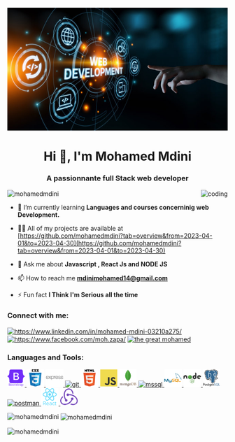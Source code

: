![logo](https://github.com/mohamedmdini/mohamedmdini/blob/main/360_F_214539232_YnUrtuwUEt84gHuU0qG8l7OwZvH4rnPG.jpg)
<h1 align="center">Hi 👋, I'm Mohamed Mdini</h1>
<h3 align="center">A passionnante full Stack web developer</h3>
<img align="right" alt="coding" widh="200" src="https://present.readthedocs.io/en/latest/_images/welcome-to-coding.gif">


<p align="left"> <img src="https://komarev.com/ghpvc/?username=mohamedmdini&label=Profile%20views&color=0e75b6&style=flat" alt="mohamedmdini" /> </p>

- 🌱 I’m currently learning **Languages and courses concerninig web Development.**

- 👨‍💻 All of my projects are available at [https://github.com/mohamedmdini?tab=overview&from=2023-04-01&to=2023-04-30](https://github.com/mohamedmdini?tab=overview&from=2023-04-01&to=2023-04-30)

- 💬 Ask me about **Javascript , React Js and NODE JS**

- 📫 How to reach me **mdinimohamed14@gmail.com**

- ⚡ Fun fact **I Think I'm Serious all the time**

<h3 align="left">Connect with me:</h3>
<p align="left">
<a href="https://linkedin.com/in/https://www.linkedin.com/in/mohamed-mdini-03210a275/" target="blank"><img align="center" src="https://raw.githubusercontent.com/rahuldkjain/github-profile-readme-generator/master/src/images/icons/Social/linked-in-alt.svg" alt="https://www.linkedin.com/in/mohamed-mdini-03210a275/" height="30" width="40" /></a>
<a href="https://fb.com/https://www.facebook.com/moh.zapa/" target="blank"><img align="center" src="https://raw.githubusercontent.com/rahuldkjain/github-profile-readme-generator/master/src/images/icons/Social/facebook.svg" alt="https://www.facebook.com/moh.zapa/" height="30" width="40" /></a>
<a href="https://instagram.com/the great mohamed" target="blank"><img align="center" src="https://raw.githubusercontent.com/rahuldkjain/github-profile-readme-generator/master/src/images/icons/Social/instagram.svg" alt="the great mohamed" height="30" width="40" /></a>
</p>

<h3 align="left">Languages and Tools:</h3>
<p align="left"> <a href="https://getbootstrap.com" target="_blank" rel="noreferrer"> <img src="https://raw.githubusercontent.com/devicons/devicon/master/icons/bootstrap/bootstrap-plain-wordmark.svg" alt="bootstrap" width="40" height="40"/> </a> <a href="https://www.w3schools.com/css/" target="_blank" rel="noreferrer"> <img src="https://raw.githubusercontent.com/devicons/devicon/master/icons/css3/css3-original-wordmark.svg" alt="css3" width="40" height="40"/> </a> <a href="https://expressjs.com" target="_blank" rel="noreferrer"> <img src="https://raw.githubusercontent.com/devicons/devicon/master/icons/express/express-original-wordmark.svg" alt="express" width="40" height="40"/> </a> <a href="https://git-scm.com/" target="_blank" rel="noreferrer"> <img src="https://www.vectorlogo.zone/logos/git-scm/git-scm-icon.svg" alt="git" width="40" height="40"/> </a> <a href="https://www.w3.org/html/" target="_blank" rel="noreferrer"> <img src="https://raw.githubusercontent.com/devicons/devicon/master/icons/html5/html5-original-wordmark.svg" alt="html5" width="40" height="40"/> </a> <a href="https://developer.mozilla.org/en-US/docs/Web/JavaScript" target="_blank" rel="noreferrer"> <img src="https://raw.githubusercontent.com/devicons/devicon/master/icons/javascript/javascript-original.svg" alt="javascript" width="40" height="40"/> </a> <a href="https://www.mongodb.com/" target="_blank" rel="noreferrer"> <img src="https://raw.githubusercontent.com/devicons/devicon/master/icons/mongodb/mongodb-original-wordmark.svg" alt="mongodb" width="40" height="40"/> </a> <a href="https://www.microsoft.com/en-us/sql-server" target="_blank" rel="noreferrer"> <img src="https://www.svgrepo.com/show/303229/microsoft-sql-server-logo.svg" alt="mssql" width="40" height="40"/> </a> <a href="https://www.mysql.com/" target="_blank" rel="noreferrer"> <img src="https://raw.githubusercontent.com/devicons/devicon/master/icons/mysql/mysql-original-wordmark.svg" alt="mysql" width="40" height="40"/> </a> <a href="https://nodejs.org" target="_blank" rel="noreferrer"> <img src="https://raw.githubusercontent.com/devicons/devicon/master/icons/nodejs/nodejs-original-wordmark.svg" alt="nodejs" width="40" height="40"/> </a> <a href="https://www.postgresql.org" target="_blank" rel="noreferrer"> <img src="https://raw.githubusercontent.com/devicons/devicon/master/icons/postgresql/postgresql-original-wordmark.svg" alt="postgresql" width="40" height="40"/> </a> <a href="https://postman.com" target="_blank" rel="noreferrer"> <img src="https://www.vectorlogo.zone/logos/getpostman/getpostman-icon.svg" alt="postman" width="40" height="40"/> </a> <a href="https://reactjs.org/" target="_blank" rel="noreferrer"> <img src="https://raw.githubusercontent.com/devicons/devicon/master/icons/react/react-original-wordmark.svg" alt="react" width="40" height="40"/> </a> <a href="https://redux.js.org" target="_blank" rel="noreferrer"> <img src="https://raw.githubusercontent.com/devicons/devicon/master/icons/redux/redux-original.svg" alt="redux" width="40" height="40"/> </a> </p>

<p><img align="left" src="https://github-readme-stats.vercel.app/api/top-langs?username=mohamedmdini&show_icons=true&locale=en&layout=compact" alt="mohamedmdini" /></p>

<p>&nbsp;<img align="center" src="https://github-readme-stats.vercel.app/api?username=mohamedmdini&show_icons=true&locale=en" alt="mohamedmdini" /></p>

<p><img align="center" src="https://github-readme-streak-stats.herokuapp.com/?user=mohamedmdini&" alt="mohamedmdini" /></p>
